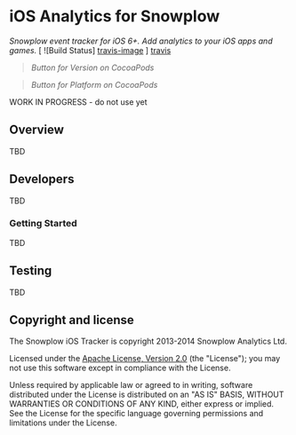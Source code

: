 iOS Analytics for Snowplow
==========================
*Snowplow event tracker for iOS 6+. Add analytics to your iOS apps and games.*
[ ![Build Status] [travis-image] ] [travis]

> *Button for Version on CocoaPods*

> *Button for Platform on CocoaPods*

WORK IN PROGRESS - do not use yet

[travis-image]: https://travis-ci.org/snowplow/snowplow-ios-tracker.png?branch=develop
[travis]: http://travis-ci.org/snowplow/snowplow-ios-tracker

## Overview
TBD

## Developers
TBD

### Getting Started
TBD

## Testing
TBD

## Copyright and license

The Snowplow iOS Tracker is copyright 2013-2014 Snowplow Analytics Ltd.

Licensed under the [Apache License, Version 2.0](http://www.apache.org/licenses/LICENSE-2.0) (the "License");
you may not use this software except in compliance with the License.

Unless required by applicable law or agreed to in writing, software
distributed under the License is distributed on an "AS IS" BASIS,
WITHOUT WARRANTIES OR CONDITIONS OF ANY KIND, either express or implied.
See the License for the specific language governing permissions and
limitations under the License.
